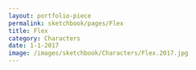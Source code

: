 ```yaml
---
layout: portfolio-piece
permalink: sketchbook/pages/Flex
title: Flex
category: Characters
date: 1-1-2017
image: /images/sketchbook/Characters/Flex.2017.jpg
---
```

